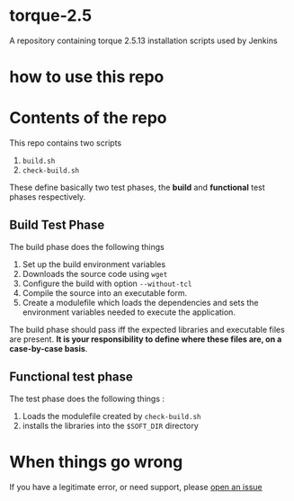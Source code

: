 # torque-2.5
A repository containing torque 2.5.13 installation scripts used by Jenkins  

# how to use this repo

# Contents of the repo
This repo contains two scripts

  1. `build.sh`
  2. `check-build.sh`

These define basically two test phases, the **build** and **functional** test phases respectively.

## Build Test Phase

The build phase does the following things

  1. Set up the build environment variables
  2. Downloads the source code using `wget`
  3. Configure the build with option `--without-tcl`
  4. Compile the source into an executable form.
  5. Create a modulefile which loads the dependencies and sets the environment variables needed to execute the application.

The build phase should pass iff the expected libraries and executable files are present. **It is your responsibility to define where these files are, on a case-by-case basis**.

## Functional test phase

The test phase does the following things :

  1. Loads the modulefile created by `check-build.sh`
  2. installs the libraries into the `$SOFT_DIR` directory

# When things go wrong

If you have a legitimate error, or need support, please [open an issue](../../issues)
